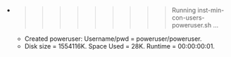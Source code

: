 * >>>>>>>>> Running inst-min-con-users-poweruser.sh ...
  * Created poweruser: Username/pwd = poweruser/poweruser.
  * Disk size = 1554116K. Space Used = 28K. Runtime = 00:00:00:01.
